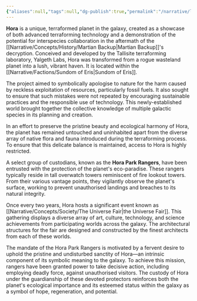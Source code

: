 ```yaml
---
{"aliases":null,"tags":null,"dg-publish":true,"permalink":"/narrative/locations/hora/","dgPassFrontmatter":true}
---
```


**Hora** is a unique, terraformed planet in the galaxy, created as a showcase of both advanced terraforming technology and a demonstration of the potential for interspecies collaboration in the aftermath of the [[Narrative/Concepts/History/Martian Backup\|Martian Backup]]'s decryption. Conceived and developed by the Tallisite terraforming laboratory, Yalgeth Labs, Hora was transformed from a rogue wasteland planet into a lush, vibrant haven. It is located within the [[Narrative/Factions/Sundom of Eris\|Sundom of Eris]].

The project aimed to symbolically apologise to nature for the harm caused by reckless exploitation of resources, particularly fossil fuels. It also sought to ensure that such mistakes were not repeated by encouraging sustainable practices and the responsible use of technology. This newly-established world brought together the collective knowledge of multiple galactic species in its planning and creation.

In an effort to preserve the pristine beauty and ecological harmony of Hora, the planet has remained untouched and uninhabited apart from the diverse array of native flora and fauna introduced during the terraforming process. To ensure that this delicate balance is maintained, access to Hora is highly restricted.

A select group of custodians, known as the **Hora Park Rangers**, have been entrusted with the protection of the planet's eco-paradise. These rangers typically reside in tall overwatch towers reminiscent of fire lookout towers. From their various vantage points, they vigilantly observe the planet's surface, working to prevent unauthorised landings and breaches to its natural integrity.

Once every two years, Hora hosts a significant event known as [[Narrative/Concepts/Society/The Universe Fair\|the Universe Fair]]. This gathering displays a diverse array of art, culture, technology, and science achievements from participating worlds across the galaxy. The architectural structures for the fair are designed and constructed by the finest architects from each of these worlds.

The mandate of the Hora Park Rangers is motivated by a fervent desire to uphold the pristine and undisturbed sanctity of Hora—an intrinsic component of its symbolic meaning to the galaxy. To achieve this mission, rangers have been granted power to take decisive action, including employing deadly force, against unauthorised visitors. The custody of Hora under the guardianship of these devoted protectors reinforces both the planet's ecological importance and its esteemed status within the galaxy as a symbol of hope, regeneration, and potential.